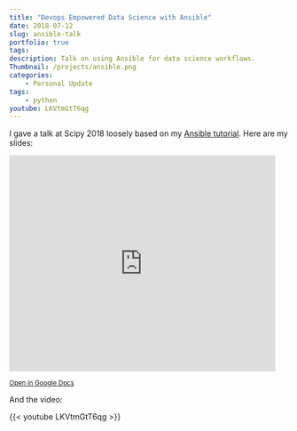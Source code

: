 ```yaml
---
title: "Devops Empowered Data Science with Ansible"
date: 2018-07-12
slug: ansible-talk
portfolio: true
tags:
description: Talk on using Ansible for data science workflows.
Thumbnail: /projects/ansible.png
categories:
    - Personal Update
tags:
    - python
youtube: LKVtmGtT6qg
---
```


I gave a talk at Scipy 2018 loosely based on my [Ansible tutorial](/blog/automating-python-with-ansible/). Here are my slides:

<iframe src="https://docs.google.com/presentation/d/e/2PACX-1vSHtiQKbpNvd902FzCqhzjZCbt4ldbPnolgSQfQbaPoQk0eweUng7Wkxjb5uDi942Ul0trl3s7C0yQ5/embed?start=false&loop=false&delayms=5000" frameborder="0" width="480" height="389" allowfullscreen="true" mozallowfullscreen="true" webkitallowfullscreen="true"></iframe>

<small>[Open in Google Docs](https://drive.google.com/open?id=1nsgG2YjfE5yWGdsxfzgqDj4SS1isyOIzBUjNa-r8ly0)</small>

And the video:

{{< youtube LKVtmGtT6qg >}}
